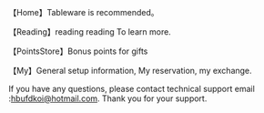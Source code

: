 
【Home】Tableware is recommended。

【Reading】reading reading To learn more.

【PointsStore】Bonus points for gifts

【My】General setup information, My reservation, my exchange.

If you have any questions, please contact technical support email :hbufdkoi@hotmail.com. Thank you for your support.

